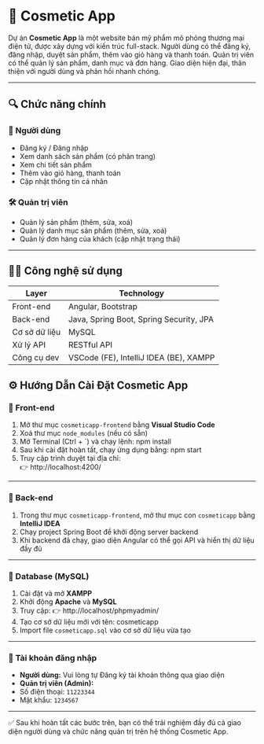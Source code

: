 # 💄 Cosmetic App

Dự án **Cosmetic App** là một website bán mỹ phẩm mô phỏng thương mại điện tử, được xây dựng với kiến trúc full-stack. Người dùng có thể đăng ký, đăng nhập, duyệt sản phẩm, thêm vào giỏ hàng và thanh toán. Quản trị viên có thể quản lý sản phẩm, danh mục và đơn hàng. Giao diện hiện đại, thân thiện với người dùng và phản hồi nhanh chóng.

---

## 🔍 Chức năng chính

### 👤 Người dùng

- Đăng ký / Đăng nhập
- Xem danh sách sản phẩm (có phân trang)
- Xem chi tiết sản phẩm
- Thêm vào giỏ hàng, thanh toán
- Cập nhật thông tin cá nhân

### 🛠️ Quản trị viên

- Quản lý sản phẩm (thêm, sửa, xoá)
- Quản lý danh mục sản phẩm (thêm, sửa, xoá)
- Quản lý đơn hàng của khách (cập nhật trạng thái)

---

## 🧑‍💻 Công nghệ sử dụng

| Layer        | Technology                                  |
|--------------|---------------------------------------------|
| Front-end    | Angular, Bootstrap                          |
| Back-end     | Java, Spring Boot, Spring Security, JPA     |
| Cơ sở dữ liệu| MySQL                                       |
| Xử lý API    | RESTful API                                 |
| Công cụ dev  | VSCode (FE), IntelliJ IDEA (BE), XAMPP      |

## ⚙️ Hướng Dẫn Cài Đặt Cosmetic App

### 🔹 Front-end

1. Mở thư mục `cosmeticapp-frontend` bằng **Visual Studio Code**
2. Xoá thư mục `node_modules` (nếu có sẵn)
3. Mở Terminal (Ctrl + `) và chạy lệnh: npm install
4. Sau khi cài đặt hoàn tất, chạy ứng dụng bằng: npm start
5. Truy cập trình duyệt tại địa chỉ:  
👉 http://localhost:4200/

---

### 🔹 Back-end

1. Trong thư mục `cosmeticapp-frontend`, mở thư mục con `cosmeticapp` bằng **IntelliJ IDEA**
2. Chạy project Spring Boot để khởi động server backend
3. Khi backend đã chạy, giao diện Angular có thể gọi API và hiển thị dữ liệu đầy đủ

---

### 🔹 Database (MySQL)

1. Cài đặt và mở **XAMPP**
2. Khởi động **Apache** và **MySQL**
3. Truy cập: 👉 http://localhost/phpmyadmin/
4. Tạo cơ sở dữ liệu mới với tên: cosmeticapp
5. Import file `cosmeticapp.sql` vào cơ sở dữ liệu vừa tạo

---

### 🔐 Tài khoản đăng nhập

- **Người dùng:** Vui lòng tự Đăng ký tài khoản thông qua giao diện
- **Quản trị viên (Admin):**
- Số điện thoại: `11223344`
- Mật khẩu: `1234567`

---

✅ Sau khi hoàn tất các bước trên, bạn có thể trải nghiệm đầy đủ cả giao diện người dùng và chức năng quản trị trên hệ thống Cosmetic App.
